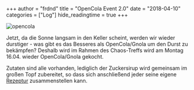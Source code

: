 +++
author = "frdnd"
title = "OpenCola Event 2.0"
date = "2018-04-10"
categories = ["Log"]
hide_readingtime = true
+++

![opencola](/uploads/2018/04/opencola.jpg)

Jetzt, da die Sonne langsam in den Keller scheint, werden wir wieder durstiger - was gibt es das Besseres als OpenCola/Gnola um den Durst zu bekämpfen? Deshalb wird im Rahmen des Chaos-Treffs wird am Montag 16.04. wieder OpenCola/Gnola gekocht.

Zutaten sind alle vorhanden, lediglich der Zuckersirup wird gemeinsam im großen Topf zubereitet, so dass sich anschließend jeder seine eigene [Rezeptur](https://www.kochwiki.org/wiki/OpenCola) zusammenstellen kann.

